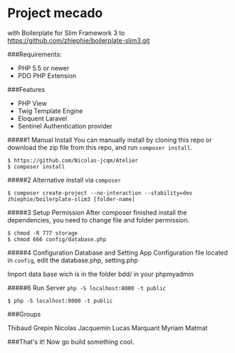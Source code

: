 # Project mecado
  with Boilerplate for Slim Framework 3 to https://github.com/zhiephie/boilerplate-slim3.git
  
 
###Requirements:
- PHP 5.5 or newer
- PDO PHP Extension
	
###Features


- PHP View
- Twig Template Engine
- Eloquent Laravel
- Sentinel Authentication provider



#####1 Manual Install
You can manually install by cloning this repo or download the zip file from this repo, and run ```composer install```.
```
$ https://github.com/Nicolas-jcqm/Atelier
$ composer install
```

#####2 Alternative install via ```composer```
```
$ composer create-project --no-interaction --stability=dev zhiephie/boilerplate-slim3 [folder-name]
```

#####3 Setup Permission
After composer finished install the dependencies, you need to change file and folder permission.
```
$ chmod -R 777 storage
$ chmod 666 config/database.php
```

#####4 Configuration Database and Setting App
Configuration file located in ```config```, edit the database.php, setting.php

Import data base wich is in the folder bdd/ in your phpmyadmin

#####6 Run Server  ```php -S localhost:8000 -t public```
```
$ php -S localhost:8000 -t public
```
###Groups

Thibaud Grepin
Nicolas Jacquemin
Lucas Marquant
Myriam Matmat

###That's it! Now go build something cool.


